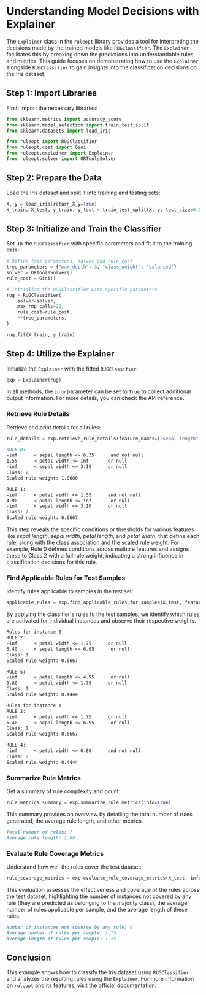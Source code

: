 # Understanding Model Decisions with Explainer

The `Explainer` class in the `ruleopt` library provides a tool for interpreting the decisions made by the trained models like `RUGClassifier`. The `Explainer` facilitates this by breaking down the predictions into understandable rules and metrics. This guide focuses on demonstrating how to use the `Explainer` alongside `RUGClassifier` to gain insights into the classification decisions on the Iris dataset.

## Step 1: Import Libraries

First, import the necessary libraries:

```python
from sklearn.metrics import accuracy_score
from sklearn.model_selection import train_test_split
from sklearn.datasets import load_iris

from ruleopt import RUGClassifier
from ruleopt.cost import Gini
from ruleopt.explainer import Explainer
from ruleopt.solver import ORToolsSolver
```

## Step 2: Prepare the Data

Load the Iris dataset and split it into training and testing sets:

```python
X, y = load_iris(return_X_y=True)
X_train, X_test, y_train, y_test = train_test_split(X, y, test_size=0.05, random_state=42)
```

## Step 3: Initialize and Train the Classifier

Set up the `RUGClassifier` with specific parameters and fit it to the training data:

```python
# Define tree parameters, solver and rule_cost
tree_parameters = {"max_depth": 3, "class_weight": "balanced"}
solver = ORToolsSolver()
rule_cost = Gini()

# Initialize the RUGClassifier with specific parameters
rug = RUGClassifier(
    solver=solver,
    max_rmp_calls=20,
    rule_cost=rule_cost,
    **tree_parameters,
)

rug.fit(X_train, y_train)
```

## Step 4: Utilize the Explainer

Initialize the `Explainer` with the fitted `RUGClassifier`:

```python
exp = Explainer(rug)
```

In all methods, the `info` parameter can be set to `True` to collect additional output information. For more details, you can check the API reference.

### Retrieve Rule Details

Retrieve and print details for all rules:

```python
rule_details = exp.retrieve_rule_details(feature_names=["sepal length", "sepal width", "petal length", "petal width"], info=True)
```

```markdown
RULE 0:
-inf      < sepal length <= 6.35      and not null
1.55      < petal width <= inf       or null
-inf      < sepal width <= 3.10      or null
Class: 2
Scaled rule weight: 1.0000

RULE 1:
-inf      < petal width <= 1.55      and not null
4.90      < petal length <= inf       or null
-inf      < sepal width <= 3.10      or null
Class: 2
Scaled rule weight: 0.6667
```

This step reveals the specific conditions or thresholds for various features like _sepal length_, _sepal width_, _petal length_, and _petal width_, that define each rule, along with the class association and the scaled rule weight. For example, Rule 0 defines conditions across multiple features and assigns these to Class 2 with a full rule weight, indicating a strong influence in classification decisions for this rule.

### Find Applicable Rules for Test Samples

Identify rules applicable to samples in the test set:

```python
applicable_rules = exp.find_applicable_rules_for_samples(X_test, feature_names=["sepal length", "sepal width", "petal length", "petal width"], info=True)
```

By applying the classifier's rules to the test samples, we identify which rules are activated for individual instances and observe their respective weights.

```markdown
Rules for instance 0
RULE 2:
-inf      < petal width <= 1.75      or null
5.40      < sepal length <= 6.95      or null
Class: 1
Scaled rule weight: 0.6667

RULE 5:
-inf      < petal length <= 4.95      or null
0.80      < petal width <= 1.75      or null
Class: 1
Scaled rule weight: 0.4444

Rules for instance 1
RULE 2:
-inf      < petal width <= 1.75      or null
5.40      < sepal length <= 6.95      or null
Class: 1
Scaled rule weight: 0.6667

RULE 4:
-inf      < petal width <= 0.80      and not null
Class: 0
Scaled rule weight: 0.4444
```

### Summarize Rule Metrics

Get a summary of rule complexity and count:

```python
rule_metrics_summary = exp.summarize_rule_metrics(info=True)
```

This summary provides an overview by detailing the total number of rules generated, the average rule length, and other metrics. 

```markdown
Total number of rules: 7
Average rule length: 2.00
```

### Evaluate Rule Coverage Metrics

Understand how well the rules cover the test dataset:

```python
rule_coverage_metrics = exp.evaluate_rule_coverage_metrics(X_test, info=True)
```

This evaluation assesses the effectiveness and coverage of the rules across the test dataset, highlighting the number of instances not covered by any rule (they are predicted as belonging to the majority class), the average number of rules applicable per sample, and the average length of these rules.

```markdown
Number of instances not covered by any rule: 0
Average number of rules per sample: 1.75
Average length of rules per sample: 1.75
```

## Conclusion

This example shows how to classify the Iris dataset using `RUGClassifier` and analyzes the resulting rules using the `Explainer`. For more information on `ruleopt` and its features, visit the official documentation.